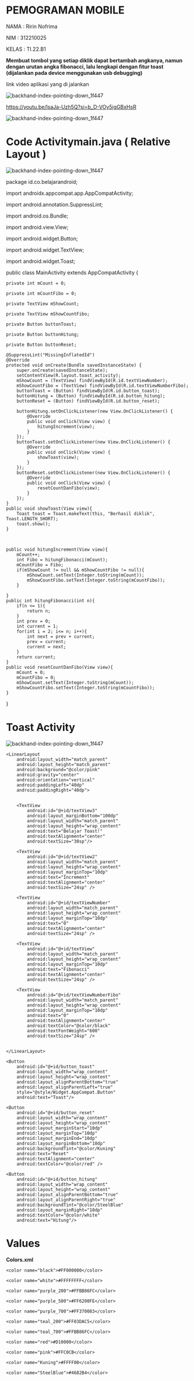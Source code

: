 # PEMOGRAMAN MOBILE

NAMA      : Ririn Nofrima

NIM       : 312210025

KELAS     : TI.22.B1

**Membuat tombol yang setiap diklik dapat bertambah angkanya, namun dengan urutan angka fibonacci, lalu lengkapi dengan fitur toast (dijalankan pada device menggunakan usb debugging)**

link video aplikasi yang di jalankan 

![backhand-index-pointing-down_1f447](https://github.com/ririn27/UTS-/assets/115934294/6b5b20e5-b9a6-45af-90d3-cb36b7495ca7)

https://youtu.be/lsaJa-Uzh5Q?si=b_D-VOy5igGBxHsR


![backhand-index-pointing-down_1f447](https://github.com/ririn27/UTS-/assets/115934294/d91e47ef-e2db-499d-a93e-26037ae78031)


# Code Activitymain.java ( Relative Layout )

![backhand-index-pointing-down_1f447](https://github.com/ririn27/UTS-/assets/115934294/d91e47ef-e2db-499d-a93e-26037ae78031)

package id.co.belajarandroid;

import androidx.appcompat.app.AppCompatActivity;

import android.annotation.SuppressLint;

import android.os.Bundle;

import android.view.View;

import android.widget.Button;

import android.widget.TextView;

import android.widget.Toast;


public class MainActivity extends AppCompatActivity {

    private int mCount = 0;
    
    private int mCountFibo = 0;
    
    private TextView mShowCount;
    
    private TextView mShowCountFibo;
    
    private Button buttonToast;
    
    private Button buttonHitung;
    
    private Button buttonReset;

    @SuppressLint("MissingInflatedId")
    @Override
    protected void onCreate(Bundle savedInstanceState) {
        super.onCreate(savedInstanceState);
        setContentView(R.layout.toast_activity);
        mShowCount = (TextView) findViewById(R.id.textViewNumber);
        mShowCountFibo = (TextView) findViewById(R.id.textViewNumberFibo);
        buttonToast = (Button) findViewById(R.id.button_toast);
        buttonHitung = (Button) findViewById(R.id.button_hitung);
        buttonReset = (Button) findViewById(R.id.button_reset);

        buttonHitung.setOnClickListener(new View.OnClickListener() {
            @Override
            public void onClick(View view) {
                hitungIncrement(view);
            }
        });
        buttonToast.setOnClickListener(new View.OnClickListener() {
            @Override
            public void onClick(View view) {
                showToast(view);
            }
        });
        buttonReset.setOnClickListener(new View.OnClickListener() {
            @Override
            public void onClick(View view) {
                resetCountDanFibo(view);
            }
        });
    }
    public void showToast(View view){
        Toast toast = Toast.makeText(this, "Berhasil diklik", Toast.LENGTH_SHORT);
        toast.show();
    }



    public void hitungIncrement(View view){
        mCount++;
        int Fibo = hitungFibonacci(mCount);
        mCountFibo = Fibo;
        if(mShowCount != null && mShowCountFibo != null){
            mShowCount.setText(Integer.toString(mCount));
            mShowCountFibo.setText(Integer.toString(mCountFibo));
        }

    }
    public int hitungFibonacci(int n){
        if(n <= 1){
            return n;
        }
        int prev = 0;
        int current = 1;
        for(int i = 2; i<= n; i++){
            int next = prev + current;
            prev = current;
            current = next;
        }
        return current;
    }
    public void resetCountDanFibo(View view){
        mCount = 0;
        mCountFibo = 0;
        mShowCount.setText(Integer.toString(mCount));
        mShowCountFibo.setText(Integer.toString(mCountFibo));
    }
}

# Toast Activity 

![backhand-index-pointing-down_1f447](https://github.com/ririn27/UTS-/assets/115934294/6b5b20e5-b9a6-45af-90d3-cb36b7495ca7)

<?xml version="1.0" encoding="utf-8"?>
<RelativeLayout xmlns:android="http://schemas.android.com/apk/res/android"
    android:layout_width="match_parent"
    android:layout_height="match_parent">

    <LinearLayout
        android:layout_width="match_parent"
        android:layout_height="match_parent"
        android:background="@color/pink"
        android:gravity="center"
        android:orientation="vertical"
        android:paddingLeft="40dp"
        android:paddingRight="40dp">


        <TextView
            android:id="@+id/textView3"
            android:layout_marginBottom="100dp"
            android:layout_width="match_parent"
            android:layout_height="wrap_content"
            android:text="Belajar Toast!"
            android:textAlignment="center"
            android:textSize="30sp"/>

        <TextView
            android:id="@+id/textView2"
            android:layout_width="match_parent"
            android:layout_height="wrap_content"
            android:layout_marginTop="10dp"
            android:text="Increment"
            android:textAlignment="center"
            android:textSize="24sp" />

        <TextView
            android:id="@+id/textViewNumber"
            android:layout_width="match_parent"
            android:layout_height="wrap_content"
            android:layout_marginTop="10dp"
            android:text="0"
            android:textAlignment="center"
            android:textSize="24sp" />

        <TextView
            android:id="@+id/textView"
            android:layout_width="match_parent"
            android:layout_height="wrap_content"
            android:layout_marginTop="10dp"
            android:text="Fibonacci"
            android:textAlignment="center"
            android:textSize="24sp" />

        <TextView
            android:id="@+id/textViewNumberFibo"
            android:layout_width="match_parent"
            android:layout_height="wrap_content"
            android:layout_marginTop="10dp"
            android:text="0"
            android:textAlignment="center"
            android:textColor="@color/black"
            android:textFontWeight="600"
            android:textSize="24sp" />


    </LinearLayout>

    <Button
        android:id="@+id/button_toast"
        android:layout_width="wrap_content"
        android:layout_height="wrap_content"
        android:layout_alignParentBottom="true"
        android:layout_alignParentLeft="true"
        style="@style/Widget.AppCompat.Button"
        android:text="Toast"/>

    <Button
        android:id="@+id/button_reset"
        android:layout_width="wrap_content"
        android:layout_height="wrap_content"
        android:layout_marginStart="10dp"
        android:layout_marginTop="10dp"
        android:layout_marginEnd="10dp"
        android:layout_marginBottom="10dp"
        android:backgroundTint="@color/Kuning"
        android:text="Reset"
        android:textAlignment="center"
        android:textColor="@color/red" />

    <Button
        android:id="@+id/button_hitung"
        android:layout_width="wrap_content"
        android:layout_height="wrap_content"
        android:layout_alignParentBottom="true"
        android:layout_alignParentRight="true"
        android:backgroundTint="@color/SteelBlue"
        android:layout_marginRight="10dp"
        android:textColor="@color/white"
        android:text="Hitung"/>


</RelativeLayout>

# Values 
**Colors.xml**

<?xml version="1.0" encoding="utf-8"?>

<resources>
    
    <color name="black">#FF000000</color>
    
    <color name="white">#FFFFFFFF</color>
    
    <color name="purple_200">#FFBB86FC</color>
    
    <color name="purple_500">#FF6200FE</color>
    
    <color name="purple_700">#FF370083</color>
    
    <color name="teal_200">#FF03DAC5</color>
    
    <color name="teal_700">#FFBB86FC</color>
    
    <color name="red">#D10000</color>
    
    <color name="pink">#FFC0CB</color>
    
    <color name="Kuning">#FFFF00</color>
    
    <color name="SteelBlue">#4682B4</color>
    
</resources>


